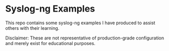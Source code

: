 Syslog-ng Examples
==================

This repo contains some syslog-ng examples I have produced to assist others with their learning.

Disclaimer: These are not representative of production-grade configuration and merely exist for educational purposes.
